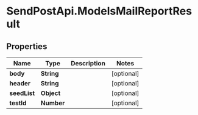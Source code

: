 # SendPostApi.ModelsMailReportResult

## Properties
Name | Type | Description | Notes
------------ | ------------- | ------------- | -------------
**body** | **String** |  | [optional] 
**header** | **String** |  | [optional] 
**seedList** | **Object** |  | [optional] 
**testId** | **Number** |  | [optional] 
